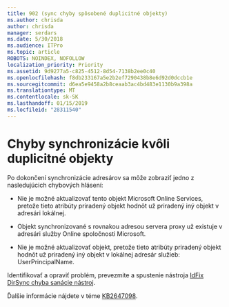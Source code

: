 ```yaml
---
title: 902 (sync chyby spôsobené duplicitné objekty)
ms.author: chrisda
author: chrisda
manager: serdars
ms.date: 5/30/2018
ms.audience: ITPro
ms.topic: article
ROBOTS: NOINDEX, NOFOLLOW
localization_priority: Priority
ms.assetid: 9d9277a5-c825-4512-8d54-7138b2ee0c40
ms.openlocfilehash: f8db233167a5e2b2ef7290438b8e6d92d0dccb1e
ms.sourcegitcommit: d6ea5e9458a2b8ceaab3ac4bd483e1130b9a398a
ms.translationtype: MT
ms.contentlocale: sk-SK
ms.lasthandoff: 01/15/2019
ms.locfileid: "28311540"
---
```

# <a name="sync-errors-due-to-duplicate-objects"></a>Chyby synchronizácie kvôli duplicitné objekty

Po dokončení synchronizácie adresárov sa môže zobraziť jedno z nasledujúcich chybových hlásení:
  
- Nie je možné aktualizovať tento objekt Microsoft Online Services, pretože tieto atribúty priradený objekt hodnôt už priradený iný objekt v adresári lokálnej.
    
- Objekt synchronizované s rovnakou adresou servera proxy už existuje v adresári služby Online spoločnosti Microsoft.
    
- Nie je možné aktualizovať objekt, pretože tieto atribúty priradený objekt hodnôt už priradený iný objekt v lokálnej adresár služieb: UserPrincipalName.
    
Identifikovať a opraviť problém, prevezmite a spustenie nástroja [IdFix DirSync chyba sanácie nástroj](https://www.microsoft.com/download/details.aspx?id=36832).
  
Ďalšie informácie nájdete v téme [KB2647098](https://support.microsoft.com/help/2647098/duplicate-or-invalid-attributes-prevent-directory-synchronization-in-o).
  

